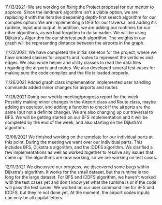 11/13/2021:
 We are working on fixing the Project proposal for our mentor to approve. Since the landmark algorithm isn’t a viable option, we are replacing it with the Iterative deepening depth-first search algorithm for our complex option. We are implementing a DFS for our traversal and adding it’s runtime, input and output. In addition, we are adding our runtimes for our other algorithms, as we had forgotten to do so earlier. We will be using Dijkstra's Algorithm for our shortest path algorithm. The weights in our graph will be representing distance between the airports in the graph. 


11/22/2021:
We have completed the initial skeleton for the project, where we have created classes for airports and routes to represent the verticies and edges. We also wrote helper and utility classes to read the data files regarding the airports and routes. We also developed several test cases for making sure the code compiles and the file is loaded properly. 

11/26/2021
Added graph class implemenation 
implemented user handling commands 
added minor changes for airports and routes

11/28/2021
Doing our weekly meeting/progress report for the week.
Possibly making minor changes in the Airport class and Route class, maybe adding an operator, and adding a function to check if the airports are the same (but not a definite change). We are also changing up our traversal to BFS. We will be getting started on our BFS implementation and it will be completed by the end of the week, and also starting on the Dijkstra's algorithm. 

12/06/2021
We finished working on the template for our individual parts at this point. During the meeting we went over our individual parts. This includes BFS, Dijkstra's algorithm, and the IDDFS algorithm. We clarified a few implementations as well as worked together to resolve any issues that came up. The algorithms are now working, so we are working on test cases.


12/11/2021
We discussed our progress, we discovered some bugs within Dijkstra's algorithm. It works for the small dataset, but the runtime is too long for the large dataset. For BFS and IDDFS algorithm, we haven't worked with the test cases yet and don't know yet what the runtime is or if the code will pass the test cases. We worked on our user command line for BFS and IDDFS, but they're not done yet. At the moment, the airport codes inputs can only be all capital letters.